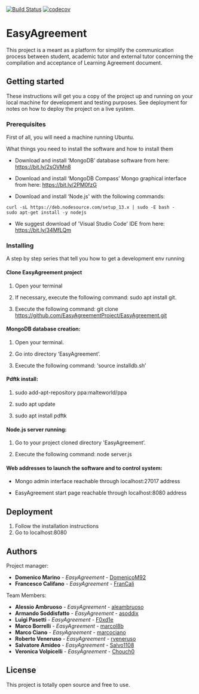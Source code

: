 [![Build Status](https://travis-ci.com/EasyAgreementProject/EasyAgreement.svg?branch=master)](https://travis-ci.com/EasyAgreementProject/EasyAgreement)
[![codecov](https://codecov.io/gh/EasyAgreementProject/EasyAgreement/branch/master/graph/badge.svg)](https://codecov.io/gh/EasyAgreementProject/EasyAgreement)
# EasyAgreement
This project is a meant as a platform for simplify the communication process between student, academic tutor and external tutor concerning the compilation and acceptance of Learning Agreement document.

## Getting started

These instructions will get you a copy of the project up and running on your local machine for development and testing purposes. See 
deployment for notes on how to deploy the project on a live system.


### Prerequisites
First of all, you will need a machine running Ubuntu.

What things you need to install the software and how to install them

*	Download and install ‘MongoDB’ database software from here: https://bit.ly/2sOVMn8

*	Download and install ‘MongoDB Compass’ Mongo graphical interface from here: https://bit.ly/2PM0fzG

*	Download and install ‘Node.js' with the following commands:
```
curl -sL https://deb.nodesource.com/setup_13.x | sudo -E bash -
sudo apt-get install -y nodejs
```
*	We suggest download of 'Visual Studio Code' IDE from here: https://bit.ly/34MfLQm


### Installing

A step by step series that tell you how to get a development env running

#### Clone EasyAgreement project ####

1. Open your terminal

2. If necessary, execute the following command: sudo apt install git.

3. Execute the following command: git clone https://github.com/EasyAgreementProject/EasyAgreement.git


#### MongoDB database creation: ####

1.	Open your terminal.

2.	Go into directory ‘EasyAgreement’.

3.	Execute the following command: ‘source installdb.sh’


#### Pdftk install: ####
1.	sudo add-apt-repository ppa:malteworld/ppa

2.	sudo apt update

3.	sudo apt install pdftk 

#### Node.js server running: ####

1.	Go to your project cloned directory 'EasyAgreement’.

2.	Execute the following command: node server.js


#### Web addresses to launch the software and to control system: ####

*	Mongo admin interface reachable through localhost:27017 address

* EasyAgreement start page reachable through localhost:8080 address


## Deployment
1.	Follow the installation instructions
2.	Go to localhost:8080


## Authors

Project manager: 
* **Domenico Marino** - *EasyAgreement* - [DomenicoM92](https://github.com/DomenicoM92)
* **Francesco Califano** - *EasyAgreement* - [FranCali](https://github.com/FranCali)

Team Members:
* **Alessio Ambruoso** - *EasyAgreement* - [aleambruoso](https://github.com/aleambruoso)
* **Armando Soddisfatto** - *EasyAgreement* - [asoddix](https://github.com/asoddix)
* **Luigi Pasetti** - *EasyAgreement* - [F0xd1e](https://github.com/F0xd1e)
* **Marco Borrelli** - *EasyAgreement* - [marcol8b](https://github.com/marcol8b)
* **Marco Ciano** - *EasyAgreement* - [marcociano](https://github.com/marcociano)
* **Roberto Veneruso** - *EasyAgreement* - [rveneruso](https://github.com/rveneruso)
* **Salvatore Amideo** - *EasyAgreement* - [Salvo1108](https://github.com/Salvo1108)
* **Veronica Volpicelli** - *EasyAgreement* - [Chouch0](https://github.com/Chouch0)

## License

This project is totally open source and free to use.

